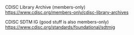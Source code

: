 CDISC Library Archive (members-only)  
https://www.cdisc.org/members-only/cdisc-library-archives

CDISC SDTM IG (good stuff is also members-only)  
https://www.cdisc.org/standards/foundational/sdtmig
